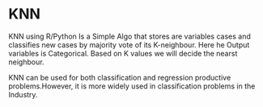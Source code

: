 # KNN
KNN using R/Python
Is a Simple Algo that stores are variables cases and classifies new cases by majority vote of its K-neighbour.
Here he Output variables is Categorical.
Based on K values we will decide the nearst neighbour.

KNN can be used for both classification and regression productive problems.However, it is more widely used in classification problems in the Industry.
